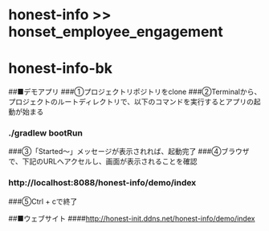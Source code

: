 # honest-info >> honset_employee_engagement

# honest-info-bk
##■デモアプリ
###①プロジェクトリポジトリをclone
###②Terminalから、プロジェクトのルートディレクトリで、以下のコマンドを実行するとアプリの起動が始まる
###     ./gradlew bootRun
###③「Started〜」メッセージが表示されれば、起動完了
###④ブラウザで、下記のURLへアクセルし、画面が表示されることを確認
###     http://localhost:8088/honest-info/demo/index
###⑤Ctrl + cで終了

##■ウェブサイト
####http://honest-init.ddns.net/honest-info/demo/index
